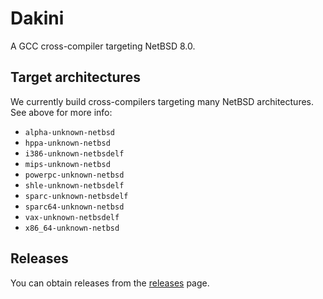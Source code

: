 # Dakini

A GCC cross-compiler targeting NetBSD 8.0.

## Target architectures

We currently build cross-compilers targeting many NetBSD architectures. See above for more info:

* `alpha-unknown-netbsd`
* `hppa-unknown-netbsd`
* `i386-unknown-netbsdelf`
* `mips-unknown-netbsd`
* `powerpc-unknown-netbsd`
* `shle-unknown-netbsdelf`
* `sparc-unknown-netbsdelf`
* `sparc64-unknown-netbsd`
* `vax-unknown-netbsdelf`
* `x86_64-unknown-netbsd`

## Releases

You can obtain releases from the  [releases](https://github.com/AmanoTeam/Dakini/releases) page.
